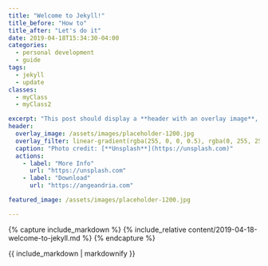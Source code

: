 ```yaml
---
title: "Welcome to Jekyll!"
title_before: "How to"
title_after: "Let's do it"
date: 2019-04-18T15:34:30-04:00
categories:
  - personal development
  - guide  
tags:
  - jekyll
  - update
classes:
  - myClass
  - myClass2

excerpt: "This post should display a **header with an overlay image**, if the theme supports it."
header:
  overlay_image: /assets/images/placeholder-1200.jpg
  overlay_filter: linear-gradient(rgba(255, 0, 0, 0.5), rgba(0, 255, 255, 0.5))
  caption: "Photo credit: [**Unsplash**](https://unsplash.com)"
  actions:
    - label: "More Info"
      url: "https://unsplash.com"
    - label: "Download"
      url: "https://angeandria.com"        

featured_image: /assets/images/placeholder-1200.jpg

---
```


{% capture include_markdown %}
{% include_relative content/2019-04-18-welcome-to-jekyll.md %}
{% endcapture %}

{{ include_markdown | markdownify }}